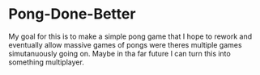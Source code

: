 # Pong-Done-Better
My goal for this is to make a simple pong game that I hope to rework and eventually allow massive games of pongs were theres multiple games simutanuously going on.
Maybe in tha far future I can turn this into something multiplayer.
